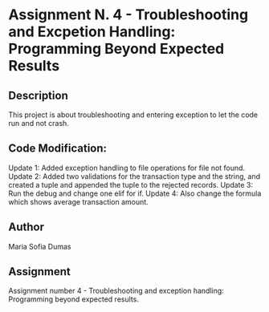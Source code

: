 # Assignment N. 4 - Troubleshooting and Excpetion Handling: Programming Beyond Expected Results

## Description
This project is about troubleshooting and entering exception to let the code run and not crash. 

## Code Modification: 
Update 1: Added exception handling to file operations for file not found.
Update 2: Added two validations for the transaction type and the string, and created a tuple and appended the tuple to the rejected records.
Update 3: Run the debug and change one elif for if.
Update 4: Also change the formula which shows average transaction amount.
 

## Author
Maria Sofia Dumas

## Assignment
Assignment number 4 - Troubleshooting and exception handling: Programming beyond expected results. 